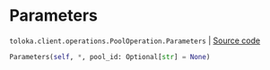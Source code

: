 # Parameters
`toloka.client.operations.PoolOperation.Parameters` | [Source code](https://github.com/Toloka/toloka-kit/blob/v0.1.26/src/client/operations.py#L139)

```python
Parameters(self, *, pool_id: Optional[str] = None)
```

